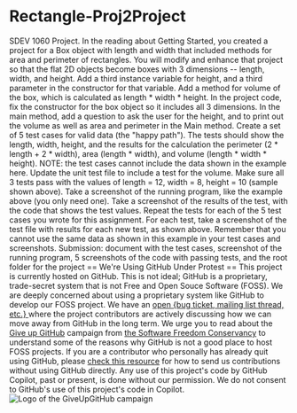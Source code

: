 # Rectangle-Proj2Project
SDEV 1060 Project. In the reading about Getting Started, you created a project for a Box object with length and width that included methods for area and perimeter of rectangles. You will modify and enhance that project so that the flat 2D objects become boxes with 3 dimensions -- length, width, and height. Add a third instance variable for height, and a third parameter in the constructor for that variable. Add a method for volume of the box, which is calculated as length * width * height.  In the project code, fix the constructor for the box object so it includes all 3 dimensions. In the main method, add a question to ask the user for the height, and to print out the volume as well as area and perimeter in the Main method. Create a set of 5 test cases for valid data (the "happy path"). The tests should show the length, width, height, and the results for the calculation the perimeter (2 * length + 2 * width), area (length * width), and volume (length * width * height). NOTE: the test cases cannot include the data shown in the example here.  Update the unit test file to include a test for the volume. Make sure all 3 tests pass with the values of length = 12, width = 8, height = 10 (sample shown above). Take a screenshot of the running program, like the example above (you only need one). Take a screenshot of the results of the test, with the code that shows the test values. Repeat the tests for each of the 5 test cases you wrote for this assignment. For each test, take a screenshot of the test file with results for each new test, as shown above. Remember that you cannot use the same data as shown in this example in your test cases and screenshots.     Submission: document with the test cases, screenshot of the running program, 5 screenshots of the code with passing tests, and the root folder for the project == We're Using GitHub Under Protest ==  This project is currently hosted on GitHub.  This is not ideal; GitHub is a proprietary, trade-secret system that is not Free and Open Souce Software (FOSS).  We are deeply concerned about using a proprietary system like GitHub to develop our FOSS project.  We have an [open {bug ticket, mailing list thread, etc.} ](INSERT_LINK) where the project contributors are actively discussing how we can move away from GitHub in the long term.  We urge you to read about the [Give up GitHub](https://GiveUpGitHub.org) campaign from [the Software Freedom Conservancy](https://sfconservancy.org) to understand some of the reasons why GitHub is not a good place to host FOSS projects.  If you are a contributor who personally has already quit using GitHub, please [check this resource](INSERT_LINK) for how to send us contributions without using GitHub directly.  Any use of this project's code by GitHub Copilot, past or present, is done without our permission.  We do not consent to GitHub's use of this project's code in Copilot.  ![Logo of the GiveUpGitHub campaign](https://sfconservancy.org/img/GiveUpGitHub.png)
